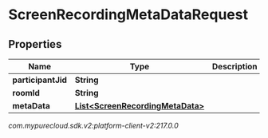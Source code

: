 # ScreenRecordingMetaDataRequest


## Properties

| Name | Type | Description | Notes |
| ------------ | ------------- | ------------- | ------------- |
| **participantJid** | **String** |  |  [optional] |
| **roomId** | **String** |  |  [optional] |
| **metaData** | [**List&lt;ScreenRecordingMetaData&gt;**](ScreenRecordingMetaData) |  |  [optional] |




_com.mypurecloud.sdk.v2:platform-client-v2:217.0.0_
